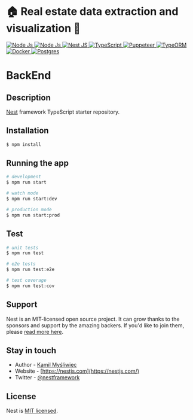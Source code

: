 # 🏠 Real estate data extraction and visualization 📶
<!--
<p>
  <a href="https://www.npmjs.com/~nestjscore" target="_blank">
    <img
      src="https://img.shields.io/badge/-Node.js-43853D?style=flat&logo=node.js&logoColor=white&label=v16.16.0&labelColor=gray"
      alt="Node Js"
    />
  </a>
  <a href="https://www.npmjs.com/~nestjscore" target="_blank">
    <img
      src="https://img.shields.io/badge/-npm-cb0000?style=flat&logo=npm&logoColor=white&label=v8.11.0&labelColor=gray"
      alt="Node Js"
    />
  </a>
  <a href="https://nestjs.com/" target="_blank">
    <img
      src="https://img.shields.io/badge/-NestJs-e0234e?style=flat&logo=NestJS&logoColor=white&label=v8.0&labelColor=gray"
      alt="Nest JS"
    />
  </a>
  <a href="https://www.typescriptlang.org/" target="_blank">
    <img
      src="https://img.shields.io/badge/-TypeScript-3178c6?style=flat&logo=TypeScript&logoColor=white&label=v4.3.5&labelColor=gray"
      alt="TypeScript"
    />
  </a>
  <a href="https://www.typescriptlang.org/" target="_blank">
    <img
      src="https://img.shields.io/badge/-Puppeteer-00d7a1?style=flat&logo=Puppeteer&logoColor=white&label=v16.2.0&labelColor=gray"
      alt="Puppeteer"
    />
  </a>
  <a href="https://www.typescriptlang.org/" target="_blank">
    <img
      src="https://img.shields.io/badge/-TypeORM-e83524?style=flat&logo=orm&logoColor=white&label=v0.3.9&labelColor=gray"
      alt="TypeORM"
    />
  </a>
  <a href="https://www.typescriptlang.org/" target="_blank">
    <img
      src="https://img.shields.io/badge/Docker-46a2f1?style=flat&logo=docker&logoColor=white&label=v20.10.17&labelColor=gray"
      alt="Docker"
    />
  </a>
  <a href="https://www.typescriptlang.org/" target="_blank">
    <img
      src="https://img.shields.io/badge/postgres-%23316192.svg?style=flat&logo=postgresql&logoColor=white&label=v14.5&labelColor=gray"
      alt="Postgres"
    />
  </a>
</p>
-->

<p>
  <a href="https://www.npmjs.com/~nestjscore" target="_blank">
    <img
      src="https://img.shields.io/badge/-v16.16.0-gray?style=flat&logo=node.js&logoColor=white&label=Node.js&labelColor=43853D"
      alt="Node Js"
    />
  </a>
  <a href="https://www.npmjs.com/~nestjscore" target="_blank">
    <img
      src="https://img.shields.io/badge/-v8.11.0-gray?style=flat&logo=npm&label=npm&labelColor=cb0000"
      alt="Node Js"
    />
  </a>
  <a href="https://nestjs.com/" target="_blank">
    <img
      src="https://img.shields.io/badge/-v8.0-gray?style=flat&logo=NestJS&logoColor=white&label=NestJs&labelColor=e0234e"
      alt="Nest JS"
    />
  </a>
  <a href="https://www.typescriptlang.org/" target="_blank">
    <img
      src="https://img.shields.io/badge/-v4.3.5-gray?style=flat&logo=TypeScript&logoColor=white&label=TypeScript&labelColor=3178c6"
      alt="TypeScript"
    />
  </a>
  <a href="https://www.typescriptlang.org/" target="_blank">
    <img
      src="https://img.shields.io/badge/-v16.2.0-gray?style=flat&logo=Puppeteer&logoColor=white&label=Puppeteer&labelColor=00d7a1"
      alt="Puppeteer"
    />
  </a>
  <a href="https://www.typescriptlang.org/" target="_blank">
    <img
      src="https://img.shields.io/badge/-v0.3.9-gray?style=flat&logo=orm&logoColor=white&label=TypeORM&labelColor=e83524"
      alt="TypeORM"
    />
  </a>
  <a href="https://www.typescriptlang.org/" target="_blank">
    <img
      src="https://img.shields.io/badge/v20.10.17-gray?style=flat&logo=docker&logoColor=white&label=Docker&labelColor=46a2f1"
      alt="Docker"
    />
  </a>
  <a href="https://www.typescriptlang.org/" target="_blank">
    <img
      src="https://img.shields.io/badge/v14.5-gray?style=flat&logo=postgresql&logoColor=white&label=postgres&labelColor=32658e"
      alt="Postgres"
    />
  </a>
</p>

# BackEnd

## Description

[Nest](https://github.com/nestjs/nest) framework TypeScript starter repository.

## Installation

```bash
$ npm install
```

## Running the app

```bash
# development
$ npm run start

# watch mode
$ npm run start:dev

# production mode
$ npm run start:prod
```

## Test

```bash
# unit tests
$ npm run test

# e2e tests
$ npm run test:e2e

# test coverage
$ npm run test:cov
```

## Support

Nest is an MIT-licensed open source project. It can grow thanks to the sponsors and support by the amazing backers. If you'd like to join them, please [read more here](https://docs.nestjs.com/support).

## Stay in touch

- Author - [Kamil Myśliwiec](https://kamilmysliwiec.com)
- Website - [https://nestjs.com](https://nestjs.com/)
- Twitter - [@nestframework](https://twitter.com/nestframework)

## License

Nest is [MIT licensed](LICENSE).
